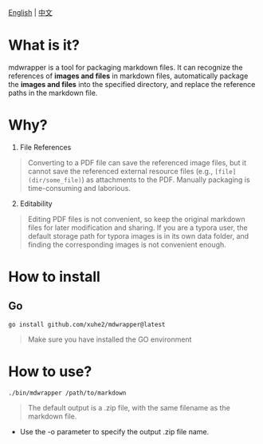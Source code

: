 [English](./README.md) | [中文](./docs/README_CN.md)

# What is it?

mdwrapper is a tool for packaging markdown files. It can recognize the references of **images and files** in markdown files, automatically package the **images and files** into the specified directory, and replace the reference paths in the markdown file.

# Why?

1. File References
> Converting to a PDF file can save the referenced image files, but it cannot save the referenced external resource files (e.g., `[file](dir/some_file)`) as attachments to the PDF.
> Manually packaging is time-consuming and laborious.

2. Editability
> Editing PDF files is not convenient, so keep the original markdown files for later modification and sharing.
> If you are a typora user, the default storage path for typora images is in its own data folder, and finding the corresponding images is not convenient enough.

# How to install

## Go

```shell
go install github.com/xuhe2/mdwrapper@latest
```

> Make sure you have installed the GO environment

# How to use?

```shell
./bin/mdwrapper /path/to/markdown
```
> The default output is a .zip file, with the same filename as the markdown file.
- Use the -o parameter to specify the output .zip file name.